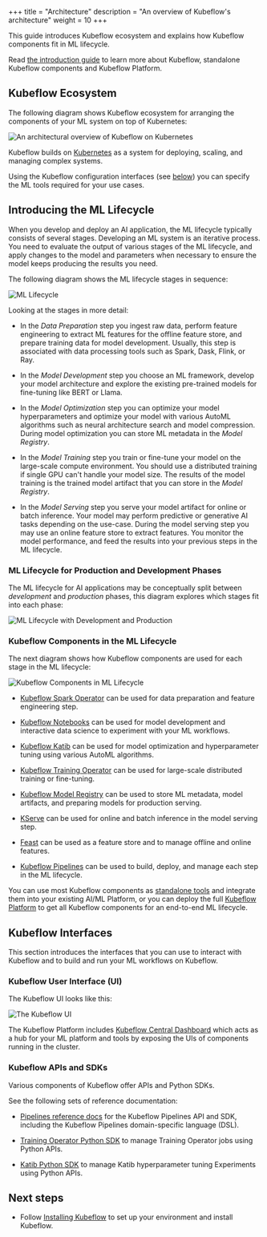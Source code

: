+++
title = "Architecture"
description = "An overview of Kubeflow's architecture"
weight = 10
+++

This guide introduces Kubeflow ecosystem and explains how Kubeflow components fit in ML lifecycle.

Read [the introduction guide](/docs/started/introduction) to learn more about Kubeflow, standalone
Kubeflow components and Kubeflow Platform.

## Kubeflow Ecosystem

The following diagram shows Kubeflow ecosystem for arranging the
components of your ML system on top of Kubernetes:

<img src="/docs/started/images/kubeflow-architecture.drawio.svg"
  alt="An architectural overview of Kubeflow on Kubernetes"
  class="mt-3 mb-3">

Kubeflow builds on [Kubernetes](https://kubernetes.io/) as a system for
deploying, scaling, and managing complex systems.

Using the Kubeflow configuration interfaces (see [below](#kubeflow-interfaces)) you can
specify the ML tools required for your use cases.

## Introducing the ML Lifecycle

When you develop and deploy an AI application, the ML lifecycle typically consists of
several stages. Developing an ML system is an iterative process.
You need to evaluate the output of various stages of the ML lifecycle, and apply
changes to the model and parameters when necessary to ensure the model keeps
producing the results you need.

The following diagram shows the ML lifecycle stages in sequence:

<img src="/docs/started/images/ml-lifecycle.drawio.svg"
  alt="ML Lifecycle"
  class="mt-3 mb-3">

Looking at the stages in more detail:

- In the _Data Preparation_ step you ingest raw data, perform feature engineering to extract ML
  features for the offline feature store, and prepare training data for model development.
  Usually, this step is associated with data processing tools such as Spark, Dask, Flink, or Ray.

- In the _Model Development_ step you choose an ML framework, develop your model architecture and
  explore the existing pre-trained models for fine-tuning like BERT or Llama.

- In the _Model Optimization_ step you can optimize your model hyperparameters and optimize your
  model with various AutoML algorithms such as neural architecture search and model compression.
  During model optimization you can store ML metadata in the _Model Registry_.

- In the _Model Training_ step you train or fine-tune your model on the large-scale
  compute environment. You should use a distributed training if single GPU can't handle your
  model size. The results of the model training is the trained model artifact that you
  can store in the _Model Registry_.

- In the _Model Serving_ step you serve your model artifact for online or batch inference. Your
  model may perform predictive or generative AI tasks depending on the use-case. During the model
  serving step you may use an online feature store to extract features. You monitor the model
  performance, and feed the results into your previous steps in the ML lifecycle.

### ML Lifecycle for Production and Development Phases

The ML lifecycle for AI applications may be conceptually split between _development_ and
_production_ phases, this diagram explores which stages fit into each phase:

<img src="/docs/started/images/ml-lifecycle-dev-prod.drawio.svg"
  alt="ML Lifecycle with Development and Production"
  class="mt-3 mb-3">

### Kubeflow Components in the ML Lifecycle

The next diagram shows how Kubeflow components are used for each stage in the ML lifecycle:

<img src="/docs/started/images/ml-lifecycle-kubeflow.drawio.svg"
  alt="Kubeflow Components in ML Lifecycle"
  class="mt-3 mb-3">

- [Kubeflow Spark Operator](https://github.com/kubeflow/spark-operator) can be used for data
  preparation and feature engineering step.

- [Kubeflow Notebooks](/docs/components/notebooks/) can be used for model development and interactive
  data science to experiment with your ML workflows.

- [Kubeflow Katib](/docs/components/katib/) can be used for model optimization and hyperparameter
  tuning using various AutoML algorithms.

- [Kubeflow Training Operator](/docs/components/training/) can be used for large-scale distributed
  training or fine-tuning.

- [Kubeflow Model Registry](/docs/components/model-registry/) can be used to store ML metadata,
  model artifacts, and preparing models for production serving.

- [KServe](https://kserve.github.io/website/master/) can be used for online and batch inference
  in the model serving step.

- [Feast](https://feast.dev/) can be used as a feature store and to manage offline and online
  features.

- [Kubeflow Pipelines](/docs/components/pipelines/) can be used to build, deploy, and manage each
  step in the ML lifecycle.

You can use most Kubeflow components as
[standalone tools](/docs/started/introduction/#what-are-standalone-kubeflow-components) and
integrate them into your existing AI/ML Platform, or you can deploy the full
[Kubeflow Platform](/docs/started/introduction/#what-is-kubeflow-platform) to get all Kubeflow
components for an end-to-end ML lifecycle.

## Kubeflow Interfaces

This section introduces the interfaces that you can use to interact with
Kubeflow and to build and run your ML workflows on Kubeflow.

### Kubeflow User Interface (UI)

The Kubeflow UI looks like this:

<img src="/docs/images/central-ui.png" 
  alt="The Kubeflow UI"
  class="mt-3 mb-3 border border-info rounded">

The Kubeflow Platform includes [Kubeflow Central Dashboard](/docs/components/central-dash/overview/)
which acts as a hub for your ML platform and tools by exposing the UIs of components running in the
cluster.

### Kubeflow APIs and SDKs

<!--
TODO (andreyvelich): Add reference docs once this issue is implemented: https://github.com/kubeflow/katib/issues/2081
-->

Various components of Kubeflow offer APIs and Python SDKs.

See the following sets of reference documentation:

- [Pipelines reference docs](/docs/components/pipelines/reference/) for the Kubeflow
  Pipelines API and SDK, including the Kubeflow Pipelines domain-specific
  language (DSL).

- [Training Operator Python SDK](https://github.com/kubeflow/training-operator/blob/86e0df17db715543b366e885c9ae659aa1342c8e/sdk/python/kubeflow/training/api/training_client.py)
  to manage Training Operator jobs using Python APIs.

- [Katib Python SDK](https://github.com/kubeflow/katib/blob/086093fed72610c227e3ae1b4044f27afa940852/sdk/python/v1beta1/kubeflow/katib/api/katib_client.py)
  to manage Katib hyperparameter tuning Experiments using Python APIs.

## Next steps

- Follow [Installing Kubeflow](/docs/started/installing-kubeflow/) to set up your environment and install Kubeflow.
